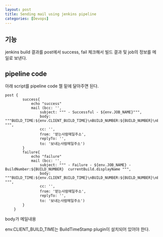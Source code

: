 ```yaml
---
layout: post
title: Sending mail using jenkins pipeline
categories: [Devops]
---
```


## 기능

jenkins build 결과를 post에서 success, fail 체크해서 빌드 결과 및 job의 정보를 메일로 보낸다.

## pipeline code

아래 script를 pipeline code 젤 밑에 달아주면 된다.

```
post {
        success{
            echo "success"
            mail (bcc: '',
                subject: """ - Successful - ${env.JOB_NAME}""",
                body: """BUILD_TIME:${env.CLIENT_BUILD_TIME}\nBUILD_NUMBER:${BUILD_NUMBER}\nBUILD_URL:"${env.BUILD_URL}" """,
                cc: '',
                from: '받는사람메일주소',
                replyTo: '',
                to: '보내는사람메일주소')
        }
        failure{
            echo "failure"
            mail (bcc: '',
                subject: """ - Failure - ${env.JOB_NAME} - BuildNumber:${BUILD_NUMBER}  currentBuild.displayName """,
                body: """BUILD_TIME:${env.CLIENT_BUILD_TIME}\nBUILD_NUMBER:${BUILD_NUMBER}\nBUILD_URL:"${env.BUILD_URL}" """,
                cc: '',
                from: '받는사람메일주소',
                replyTo: '',
                to: '보내는사람메일주소')
        }
    }
```

body가 메일내용

env.CLIENT_BUILD_TIME는 BuildTimeStamp plugin이 설치되어 있어야 한다.
